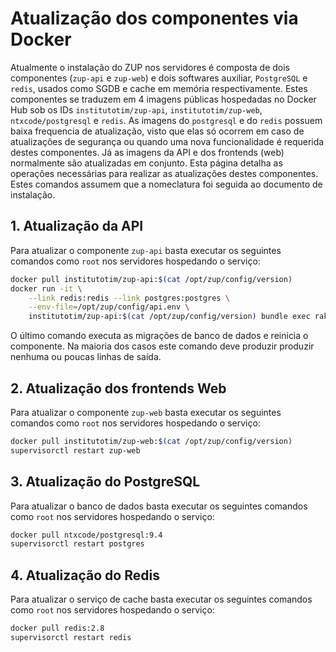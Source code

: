 # Atualização dos componentes via Docker
Atualmente o instalação do ZUP nos servidores é composta de dois componentes (`zup-api` e `zup-web`) e dois softwares
auxiliar, `PostgreSQL` e `redis`, usados como SGDB e cache em memória respectivamente.
Estes componentes se traduzem em 4 imagens públicas hospedadas no Docker Hub sob os IDs `institutotim/zup-api`,
`institutotim/zup-web`, `ntxcode/postgresql` e `redis`. As imagens do `postgresql` e do `redis` possuem baixa frequencia
de atualização, visto que elas só ocorrem em caso de atualizações de segurança ou quando uma nova funcionalidade é
requerida destes componentes. Já as imagens da API e dos frontends (web) normalmente são atualizadas em conjunto.
Esta página detalha as operações necessárias para realizar as atualizações destes componentes. Estes comandos assumem
que a nomeclatura foi seguida ao documento de instalação.

## 1. Atualização da API
Para atualizar o componente `zup-api` basta executar os seguintes comandos como `root` nos servidores hospedando o serviço:

```bash
docker pull institutotim/zup-api:$(cat /opt/zup/config/version)
docker run -it \
    --link redis:redis --link postgres:postgres \
    --env-file=/opt/zup/config/api.env \
    institutotim/zup-api:$(cat /opt/zup/config/version) bundle exec rake db:migrate && supervisorctl restart zup-api
```

O último comando executa as migrações de banco de dados e reinicia o componente. Na maioria dos casos este comando deve
produzir produzir nenhuma ou poucas linhas de saída.

## 2. Atualização dos frontends Web
Para atualizar o componente `zup-web` basta executar os seguintes comandos como `root` nos servidores hospedando o serviço:

```bash
docker pull institutotim/zup-web:$(cat /opt/zup/config/version)
supervisorctl restart zup-web
```

## 3. Atualização do PostgreSQL
Para atualizar o banco de dados basta executar os seguintes comandos como `root` nos servidores hospedando o serviço:

```bash
docker pull ntxcode/postgresql:9.4
supervisorctl restart postgres
```

## 4. Atualização do Redis
Para atualizar o serviço de cache basta executar os seguintes comandos como `root` nos servidores hospedando o serviço:

```bash
docker pull redis:2.8
supervisorctl restart redis
```
